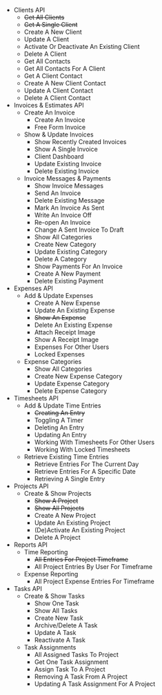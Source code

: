- Clients API
    - ~~Get All Clients~~
    - ~~Get A Single Client~~
    - Create A New Client
    - Update A Client
    - Activate Or Deactivate An Existing Client
    - Delete A Client
    - Get All Contacts
    - Get All Contacts For A Client
    - Get A Client Contact
    - Create A New Client Contact
    - Update A Client Contact
    - Delete A Client Contact
- Invoices & Estimates API
    - Create An Invoice
      - Create An Invoice
      - Free Form Invoice
    - Show & Update Invoices
        - Show Recently Created Invoices
        - Show A Single Invoice
        - Client Dashboard
        - Update Existing Invoice
        - Delete Existing Invoice
    - Invoice Messages & Payments
        - Show Invoice Messages
        - Send An Invoice
        - Delete Existing Message
        - Mark An Invoice As Sent
        - Write An Invoice Off
        - Re-open An Invoice
        - Change A Sent Invoice To Draft
        - Show All Categories
        - Create New Category
        - Update Existing Category
        - Delete A Category
        - Show Payments For An Invoice
        - Create A New Payment
        - Delete Existing Payment
- Expenses API
    - Add & Update Expenses
        - Create A New Expense
        - Update An Existing Expense
        - ~~Show An Expense~~
        - Delete An Existing Expense
        - Attach Receipt Image
        - Show A Receipt Image
        - Expenses For Other Users
        - Locked Expenses
    - Expense Categories
        - Show All Categories
        - Create New Expense Category
        - Update Expense Category
        - Delete Expense Category
- Timesheets API
    - Add & Update Time Entries
        - ~~Creating An Entry~~
        - Toggling A Timer
        - Deleting An Entry
        - Updating An Entry
        - Working With Timesheets For Other Users
        - Working With Locked Timesheets
    - Retrieve Existing Time Entries
        - Retrieve Entries For The Current Day
        - Retrieve Entries For A Specific Date
        - Retrieving A Single Entry
- Projects API
    - Create & Show Projects
        - ~~Show A Project~~
        - ~~Show All Projects~~
        - Create A New Project
        - Update An Existing Project
        - (De)Activate An Existing Project
        - Delete A Project
- Reports API
    - Time Reporting
        - ~~All Entries For Project Timeframe~~
        - All Project Entries By User For Timeframe
    - Expense Reporting
        - All Project Expense Entries For Timeframe
- Tasks API
    - Create & Show Tasks
        - Show One Task
        - Show All Tasks
        - Create New Task
        - Archive/Delete A Task
        - Update A Task
        - Reactivate A Task
    - Task Assignments
        - All Assigned Tasks To Project
        - Get One Task Assignment
        - Assign Task To A Project
        - Removing A Task From A Project
        - Updating A Task Assignment For A Project

